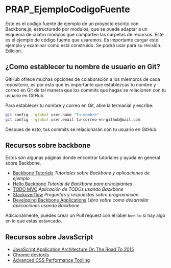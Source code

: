 # PRAP_EjemploCodigoFuente

Este es el codigo fuente de ejemplo de un proyecto escrito con Backbone.js, estructurado por modulos, que se puede adaptar a un esquema de cuatro módulos que comparten las carpetas de recursos.
Este es el ejemplo de código fuente que usaremos.
Es importante cargar este ejemplo y examinar como está construido. Se podrá usar para su revisión.
Edicion.


## ¿Como establecer tu nombre de usuario en Git?

GitHub ofrece muchas opciones de colaboración a los miembros de cada repositorio, es por esto que es importante que establezcas tu nombre y correo en Git de tal manera que los commits que hagas se relacionen con tu usuario en GitHub.

Para establecer tu nombre y correo en Git, abre la termanial y escribe:

```bash
git config --global user.name "Tu nombre"
git config --global user.email tu-correo-en-github@mail.com
```

Despues de esto, tus commits se relacionarán con tu usuario en GitHub.

## Recursos sobre backbone 

Estos son algunas páginas donde encontrar tutoriales y ayuda en general sobre Backbone.

* [Backbone Tutorials](https://backbonetutorials.com/) *Tutoriales sobre Backbone y aplicaciones de ejemplo*
* [Hello Backbone](http://arturadib.com/hello-backbonejs/) *Tutorial de Backbone para principiantes*
* [TODO MVC](http://todomvc.com/examples/backbone/) *Aplicación de TODOs usando Backbone*
* [Stackoverflow](http://stackoverflow.com/) *Preguntas y respuestas sobre programación*
* [Developing Backbone Applications](http://addyosmani.github.io/backbone-fundamentals/) *Libro sobre como desarrollar aplicaciones usando Backbone* 

Adicionalmente, puedes crear un Pull request con el label `how-to` si hay algo en lo que estás estancado.

## Recursos sobre JavaScript

* [JavaScript Application Architecture On The Road To 2015](https://medium.com/@addyosmani/javascript-application-architecture-on-the-road-to-2015-d8125811101b)
* [Chrome devtools](http://jqueryuk.com/2015/videos.php?s=devtools-state-of-the-union)
* [Advanced CSS Performance Tooling](http://addyosmani.com/blog/video-advanced-css-performance-tooling/)


